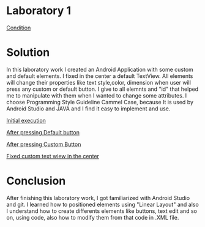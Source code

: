 # Laboratory 1

[Condition](https://github.com/TUM-FAF/WP/tree/master/lab%231)
# Solution
In this laboratory work I created an Android Application with some custom and default elements.
I fixed in the center a default TextView.
All elements will change their properties like text style,color, dimension when user will press any custom or default button.
I give to all elemnts and "id" that helped me to manipulate with them when I wanted to change some attributes.
I choose Programming Style Guideline Cammel Case, because It is used by Android Studio and JAVA and I find it easy to implement and use.

[Initial execution](screens/1.png "Screen 1")

[After pressing Default button](screens/2.png "Screen 2")

[After pressing Custom Button ](screens/3.png "Screen 3")

[Fixed custom text wiew in the center ](screens/4.png "Screen 3")




# Conclusion
After finishing this laboratory work, I got familiarized with Android Studio and git. I learned how to positioned elements using "Linear Layout" and also I understand how to create differents elements like buttons, text edit and so on, using code, also how to modify them from that code in .XML file.
